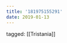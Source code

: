 ```yaml
---
title: '181975155291'
date: 2019-01-13
---
```

tagged: [[Tristania]]
<iframe frameborder="0" height="1" id="ga_target" scrolling="no" style="background-color:transparent; overflow:hidden; position:absolute; top:0; left:0; z-index:9999;" width="1"></iframe>